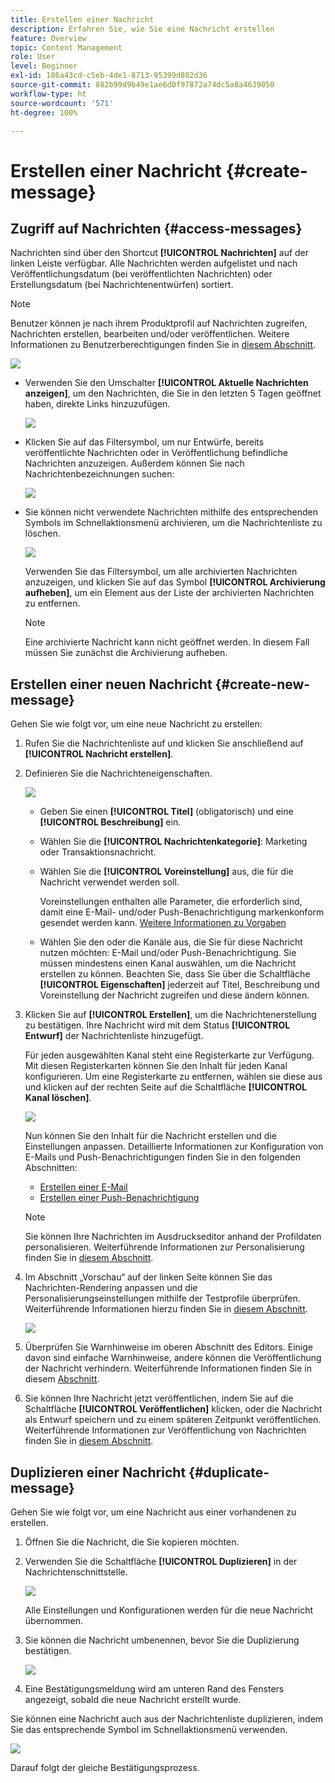 ```yaml
---
title: Erstellen einer Nachricht
description: Erfahren Sie, wie Sie eine Nachricht erstellen
feature: Overview
topic: Content Management
role: User
level: Beginner
exl-id: 186a43cd-c5eb-4de1-8713-95399d802d36
source-git-commit: 882b99d9b49e1ae6d0f97872a74dc5a8a4639050
workflow-type: ht
source-wordcount: '571'
ht-degree: 100%

---
```


# Erstellen einer Nachricht {#create-message}

## Zugriff auf Nachrichten {#access-messages}

Nachrichten sind über den Shortcut **[!UICONTROL Nachrichten]** auf der linken Leiste verfügbar. Alle Nachrichten werden aufgelistet und nach Veröffentlichungsdatum (bei veröffentlichten Nachrichten) oder Erstellungsdatum (bei Nachrichtenentwürfen) sortiert.

>[!NOTE]
>
>Benutzer können je nach ihrem Produktprofil auf Nachrichten zugreifen, Nachrichten erstellen, bearbeiten und/oder veröffentlichen. Weitere Informationen zu Benutzerberechtigungen finden Sie in [diesem Abschnitt](../administration/permissions.md).

![](assets/messages-list.png)

* Verwenden Sie den Umschalter **[!UICONTROL Aktuelle Nachrichten anzeigen]**, um den Nachrichten, die Sie in den letzten 5 Tagen geöffnet haben, direkte Links hinzuzufügen.

   ![](assets/show-recent-messages.png)

* Klicken Sie auf das Filtersymbol, um nur Entwürfe, bereits veröffentlichte Nachrichten oder in Veröffentlichung befindliche Nachrichten anzuzeigen. Außerdem können Sie nach Nachrichtenbezeichnungen suchen:

   ![](assets/filter-messages.png)

* Sie können nicht verwendete Nachrichten mithilfe des entsprechenden Symbols im Schnellaktionsmenü archivieren, um die Nachrichtenliste zu löschen.

   ![](assets/archive-message.png)

   Verwenden Sie das Filtersymbol, um alle archivierten Nachrichten anzuzeigen, und klicken Sie auf das Symbol **[!UICONTROL Archivierung aufheben]**, um ein Element aus der Liste der archivierten Nachrichten zu entfernen.

   >[!NOTE]
   >
   >Eine archivierte Nachricht kann nicht geöffnet werden. In diesem Fall müssen Sie zunächst die Archivierung aufheben.

## Erstellen einer neuen Nachricht {#create-new-message}

Gehen Sie wie folgt vor, um eine neue Nachricht zu erstellen:

1. Rufen Sie die Nachrichtenliste auf und klicken Sie anschließend auf **[!UICONTROL Nachricht erstellen]**.

1. Definieren Sie die Nachrichteneigenschaften.

   ![](assets/create-message-properties.png)

   * Geben Sie einen **[!UICONTROL Titel]** (obligatorisch) und eine **[!UICONTROL Beschreibung]** ein.

   * Wählen Sie die **[!UICONTROL Nachrichtenkategorie]**: Marketing oder Transaktionsnachricht.

   * Wählen Sie die **[!UICONTROL Voreinstellung]** aus, die für die Nachricht verwendet werden soll.

      Voreinstellungen enthalten alle Parameter, die erforderlich sind, damit eine E-Mail- und/oder Push-Benachrichtigung markenkonform gesendet werden kann. [Weitere Informationen zu Vorgaben](../configuration/message-presets.md)

   * Wählen Sie den oder die Kanäle aus, die Sie für diese Nachricht nutzen möchten: E-Mail und/oder Push-Benachrichtigung. Sie müssen mindestens einen Kanal auswählen, um die Nachricht erstellen zu können.
   Beachten Sie, dass Sie über die Schaltfläche **[!UICONTROL Eigenschaften]** jederzeit auf Titel, Beschreibung und Voreinstellung der Nachricht zugreifen und diese ändern können.

1. Klicken Sie auf **[!UICONTROL Erstellen]**, um die Nachrichtenerstellung zu bestätigen. Ihre Nachricht wird mit dem Status **[!UICONTROL Entwurf]** der Nachrichtenliste hinzugefügt.

   Für jeden ausgewählten Kanal steht eine Registerkarte zur Verfügung. Mit diesen Registerkarten können Sie den Inhalt für jeden Kanal konfigurieren. Um eine Registerkarte zu entfernen, wählen sie diese aus und klicken auf der rechten Seite auf die Schaltfläche **[!UICONTROL Kanal löschen]**.

   ![](assets/create-messages-content.png)

   Nun können Sie den Inhalt für die Nachricht erstellen und die Einstellungen anpassen. Detaillierte Informationen zur Konfiguration von E-Mails und Push-Benachrichtigungen finden Sie in den folgenden Abschnitten:

   * [Erstellen einer E-Mail](create-email.md)
   * [Erstellen einer Push-Benachrichtigung ](create-push.md)

   >[!NOTE]
   >   
   >Sie können Ihre Nachrichten im Ausdruckseditor anhand der Profildaten personalisieren. Weiterführende Informationen zur Personalisierung finden Sie in [diesem Abschnitt](../personalization/personalize.md).

1. Im Abschnitt „Vorschau“ auf der linken Seite können Sie das Nachrichten-Rendering anpassen und die Personalisierungseinstellungen mithilfe der Testprofile überprüfen. Weiterführende Informationen hierzu finden Sie in [diesem Abschnitt](preview.md).

   ![](assets/messages-simple-preview.png)

1. Überprüfen Sie Warnhinweise im oberen Abschnitt des Editors.  Einige davon sind einfache Warnhinweise, andere können die Veröffentlichung der Nachricht verhindern. Weiterführende Informationen finden Sie in diesem [Abschnitt](alerts.md).

1. Sie können Ihre Nachricht jetzt veröffentlichen, indem Sie auf die Schaltfläche **[!UICONTROL Veröffentlichen]** klicken, oder die Nachricht als Entwurf speichern und zu einem späteren Zeitpunkt veröffentlichen. Weiterführende Informationen zur Veröffentlichung von Nachrichten finden Sie in [diesem Abschnitt](publish-manage-message.md).

## Duplizieren einer Nachricht {#duplicate-message}

Gehen Sie wie folgt vor, um eine Nachricht aus einer vorhandenen zu erstellen.

1. Öffnen Sie die Nachricht, die Sie kopieren möchten.

1. Verwenden Sie die Schaltfläche **[!UICONTROL Duplizieren]** in der Nachrichtenschnittstelle.

   ![](assets/message-duplicate.png)

   Alle Einstellungen und Konfigurationen werden für die neue Nachricht übernommen.

1. Sie können die Nachricht umbenennen, bevor Sie die Duplizierung bestätigen.

   ![](assets/message-duplicate-confirm.png)

1. Eine Bestätigungsmeldung wird am unteren Rand des Fensters angezeigt, sobald die neue Nachricht erstellt wurde.

Sie können eine Nachricht auch aus der Nachrichtenliste duplizieren, indem Sie das entsprechende Symbol im Schnellaktionsmenü verwenden.

![](assets/message-duplicate-from-list.png)

Darauf folgt der gleiche Bestätigungsprozess.

